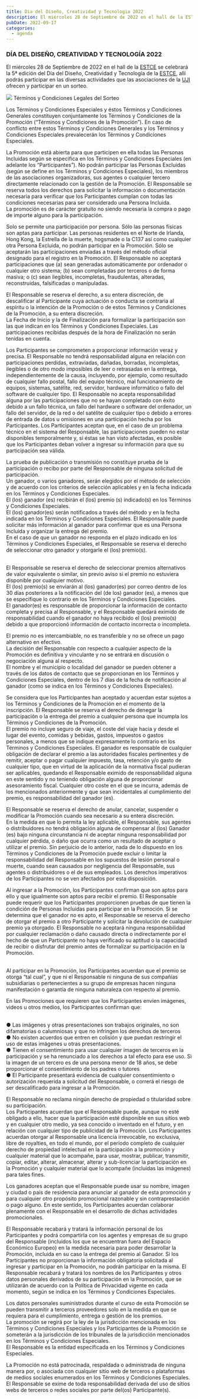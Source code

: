 ```yaml
---
title: Dia del Diseño, Creatividad y Tecnologia 2022
description: El miércoles 28 de Septiembre de 2022 en el hall de la ESTCE se celebrará la 5ª edición del Día del Diseño, Creatividad y Tecnología de la ESTCE, allí podrás participar en las diversas actividades que las asociaciones de la UJI ofrecen y participar en un sorteo.
pubDate: 2022-09-17
categories:
  - agenda
---
```


### DÍA DEL DISEÑO, CREATIVIDAD Y TECNOLOGÍA 2022

El miércoles 28 de Septiembre de 2022 en el hall de la [ESTCE](https://www.google.es/maps/place/Escuela+Superior+de+Tecnologia+I+Ciencias+Experimentales,+Avenguda+Avenida+de+Vicente+Sos+Baynat,+12006+Castell%C3%B3n+de+la+Plana,+Castell%C3%B3n/@39.9926864,-0.0678504,19z/data=!3m1!4b1!4m5!3m4!1s0xd5ffe0f98be12e9:0x4e7634c2c3b978b7!8m2!3d39.9926854!4d-0.0673032?shorturl=1) se celebrará la 5ª edición del Día del Diseño, Creatividad y Tecnología de la [ESTCE](https://www.google.es/maps/place/Escuela+Superior+de+Tecnologia+I+Ciencias+Experimentales,+Avenguda+Avenida+de+Vicente+Sos+Baynat,+12006+Castell%C3%B3n+de+la+Plana,+Castell%C3%B3n/@39.9926864,-0.0678504,19z/data=!3m1!4b1!4m5!3m4!1s0xd5ffe0f98be12e9:0x4e7634c2c3b978b7!8m2!3d39.9926854!4d-0.0673032?shorturl=1), allí podrás participar en las diversas actividades que las asociaciones de la [UJI](https://www.google.es/maps/place/Universitat+Jaume+I/@39.9902105,-0.0511631,14z/data=!4m6!3m5!1s0xd5ffe0fca9b5147:0x1368bf53b3a7fb3f!8m2!3d39.9943481!4d-0.0702147!16zL20vMDg0dGNk?coh=164777&entry=tt&shorturl=1) ofrecen y participar en un sorteo.

 ![](images/Banner-Dia-del-Diseno-2022_Mesa-de-trabajo-1-1024x439.png)   Términos y Condiciones Legales del Sorteo​

Los Términos y Condiciones Especiales y éstos Términos y Condiciones Generales constituyen conjuntamente los Términos y Condiciones de la Promoción (“Términos y Condiciones de la Promoción”). En caso de conflicto entre estos Términos y Condiciones Generales y los Términos y Condiciones Especiales prevalecerán los Términos y Condiciones Especiales.

La Promoción está abierta para que participen en ella todas las Personas Incluidas según se especifica en los Términos y Condiciones Especiales (en adelante los “Participantes”). No podrán participar las Personas Excluidas (según se define en los Términos y Condiciones Especiales), los miembros de las asociaciones organizadoras, sus agentes o cualquier tercero directamente relacionado con la gestión de la Promoción. El Responsable se reserva todos los derechos para solicitar la información o documentación necesaria para verificar que los Participantes cumplan con todas las condiciones necesarias para ser considerado una Persona Incluida.  
La promoción es de carácter gratuito no siendo necesaria la compra o pago de importe alguno para la participación.

Solo se permite una participación por persona. Sólo las personas físicas son aptas para participar. Las personas residentes en el Norte de Irlanda, Hong Kong, la Estrella de la muerte, hogsmade o la C137 así como cualquier otra Persona Excluida, no podrán participar en la Promoción. Sólo se aceptarán las participaciones enviadas a través del método oficial designado para el registro en la Promoción. El Responsable no aceptará participaciones que (a) sean generadas automáticamente por ordenador o cualquier otro sistema; (b) sean completadas por terceros o de forma masiva; o (c) sean ilegibles, incompletas, fraudulentas, alteradas, reconstruidas, falsificadas o manipuladas.

El Responsable se reserva el derecho, a su entera discreción, de descalificar al Participante cuya actuación o conducta se contraria al espíritu o la intención de la Promoción o de estos Términos y Condiciones de la Promoción, a su entera discreción.  
La Fecha de Inicio y la de Finalización para formalizar la participación son las que indican en los Términos y Condiciones Especiales. Las participaciones recibidas después de la hora de Finalización no serán tenidas en cuenta.

Los Participantes se comprometen a proporcionar información veraz y precisa. El Responsable no tendrá responsabilidad alguna en relación con participaciones perdidas, extraviadas, dañadas, borradas, incompletas, ilegibles o de otro modo imposibles de leer o retrasadas en la entrega, independientemente de la causa, incluyendo, por ejemplo, como resultado de cualquier fallo postal, fallo del equipo técnico, mal funcionamiento de equipos, sistemas, satélite, red, servidor, hardware informático o fallo del software de cualquier tipo. El Responsable no acepta responsabilidad alguna por las participaciones que no se hayan completado con éxito debido a un fallo técnica, un fallo del hardware o software del ordenador, un fallo del servidor, de la red o del satélite de cualquier tipo o debido a errores de entrada de datos u omisiones en una participación hecha por los Participantes. Los Participantes aceptan que, en el caso de un problema técnico en el sistema del Responsable, las participaciones pueden no estar disponibles temporalmente y, si éstas se han visto afectadas, es posible que los Participantes deban volver a ingresar su información para que su participación sea válida.

La prueba de publicación o transmisión no constituye prueba de la participación o recibo por parte del Responsable de ninguna solicitud de participación.  
Un ganador, o varios ganadores, serán elegidos por el método de selección y de acuerdo con los criterios de selección aplicables y en la fecha indicada en los Términos y Condiciones Especiales.  
El (los) ganador (es) recibirán el (los) premio (s) indicado(s) en los Términos y Condiciones Especiales.  
El (los) ganador(es) serán notificados a través del método y en la fecha indicada en los Términos y Condiciones Especiales. El Responsable puede solicitar más información al ganador para confirmar que es una Persona Incluida y organizar la entrega del premio.  
En el caso de que un ganador no responda en el plazo indicado en los Términos y Condiciones Especiales, el Responsable se reserva el derecho de seleccionar otro ganador y otorgarle el (los) premio(s).

   
El Responsable se reserva el derecho de seleccionar premios alternativos de valor equivalente o similar, sin previo aviso si el premio no estuviera disponible por cualquier motivo.  
El (los) premio(s) se enviarán al (los) ganador(es) por correo dentro de los 30 días posteriores a la notificación del (de los) ganador (es), a menos que se especifique lo contrario en los Términos y Condiciones Especiales.  
El ganador(es) es responsable de proporcionar la información de contacto completa y precisa al Responsable, y el Responsable quedará eximido de responsabilidad cuando el ganador no haya recibido el (los) premio(s) debido a que proporcionó información de contacto incorrecta o incompleta.

El premio no es intercambiable, no es transferible y no se ofrece un pago alternativo en efectivo.  
La decisión del Responsable con respecto a cualquier aspecto de la Promoción es definitiva y vinculante y no se entrará en discusión o negociación alguna al respecto.  
El nombre y el municipio o localidad del ganador se pueden obtener a través de los datos de contacto que se proporcionan en los Términos y Condiciones Especiales, dentro de los 7 días de la fecha de notificación al ganador (como se indica en los Términos y Condiciones Especiales).

Se considera que los Participantes han aceptado y acuerdan estar sujetos a los Términos y Condiciones de la Promoción en el momento de la inscripción. El Responsable se reserva el derecho de denegar la participación o la entrega del premio a cualquier persona que incumpla los Términos y Condiciones de la Promoción.  
El premio no incluye seguro de viaje, el coste del viaje hacia y desde el lugar del evento, comidas y bebidas, gastos, impuestos o gastos personales, a menos que se indique expresamente lo contrario en los Términos y Condiciones Especiales. El ganador es responsable de cualquier obligación de declarar el premio a las autoridades fiscales pertinentes y de remitir, aceptar o pagar cualquier impuesto, tasa, retención y/o gasto de cualquier tipo, que en virtud de la aplicación de la normativa fiscal pudieran ser aplicables, quedando el Responsable eximido de responsabilidad alguna en este sentido y no teniendo obligación alguna de proporcionar asesoramiento fiscal. Cualquier otro coste en el que se incurra, además de los mencionados anteriormente y que sean incidentales al cumplimiento del premio, es responsabilidad del ganador (es).

El Responsable se reserva el derecho de anular, cancelar, suspender o modificar la Promoción cuando sea necesario a su entera discreción.  
En la medida en que lo permita la ley aplicable, el Responsable, sus agentes o distribuidores no tendrá obligación alguna de compensar al (los) Ganador (es) bajo ninguna circunstancia ni de aceptar ninguna responsabilidad por cualquier pérdida, o daño que ocurra como un resultado de aceptar o utilizar el premio. Sin perjuicio de lo anterior, nada de lo dispuesto en los Términos y Condiciones de la Promoción puede excluir o limitar la responsabilidad del Responsable en los supuestos de lesión personal o muerte, cuando sean causados por negligencia del Responsable, sus agentes o distribuidores o el de sus empleados. Los derechos imperativos de los Participantes no se ven afectados por esta disposición.

Al ingresar a la Promoción, los Participantes confirman que son aptos para ello y que igualmente son aptos para recibir el premio. El Responsable puede requerir que los Participantes proporcionen pruebas de que tienen la condición de Personas Incluidas para participar en la Promoción. Si se determina que el ganador no es apto, el Responsable se reserva el derecho de otorgar el premio a otro Participante y solicitar la devolución de cualquier premio ya otorgado. El Responsable no aceptará ninguna responsabilidad por cualquier reclamación o daño causado directa o indirectamente por el hecho de que un Participante no haya verificado su aptitud o la capacidad de recibir o disfrutar del premio antes de formalizar su participación en la Promoción.

   
Al participar en la Promoción, los Participantes acuerdan que el premio se otorga “tal cual”, y que ni el Responsable ni ninguna de sus compañías subsidiarias o pertenecientes a su grupo de empresas hacen ninguna manifestación o garantía de ninguna naturaleza con respecto al premio.

En las Promociones que requieren que los Participantes envíen imágenes, videos u otros medios, los Participantes confirman que:

   
● Las imágenes y otras presentaciones son trabajos originales, no son difamatorias o calumniosas y que no infringen los derechos de terceros  
● No existen acuerdos que entren en colisión y que puedan restringir el uso de estas imágenes u otras presentaciones.  
● Tienen el consentimiento para usar cualquier imagen de terceros en la participación y se ha renunciado a los derechos a tal efecto para ese uso. Si la imagen de un tercero es de una persona menor de 18 años, se debe proporcionar el consentimiento de los padres o tutores  
● El Participante presentará evidencia de cualquier consentimiento o autorización requerida a solicitud del Responsable, o correrá el riesgo de ser descalificado para ingresar a la Promoción.

El Responsable no reclama ningún derecho de propiedad o titularidad sobre su participación.  
Los Participantes acuerdan que el Responsable puede, aunque no esté obligado a ello, hacer que la participación esté disponible en sus sitios web y en cualquier otro medio, ya sea conocido o inventado en el futuro, y en relación con cualquier tipo de publicidad de la Promoción. Los Participantes acuerdan otorgar al Responsable una licencia irrevocable, no exclusiva, libre de royalties, en todo el mundo, por el período completo de cualquier derecho de propiedad intelectual en la participación a la promoción y cualquier material que lo acompañe, para usar, mostrar, publicar, transmitir, copiar, editar, alterar, almacenar, alterar y sub-licenciar la participación en la Promoción y cualquier material que lo acompañe (incluidas las imágenes) para tales fines.

Los ganadores aceptan que el Responsable puede usar su nombre, imagen y ciudad o país de residencia para anunciar al ganador de esta promoción y para cualquier otro propósito promocional razonable y sin contraprestación o pago alguno. En este sentido, los Participantes acuerdan colaborar plenamente con el Responsable en el desarrollo de dichas actividades promocionales.

El Responsable recabará y tratará la información personal de los Participantes y podrá compartirla con los agentes y empresas de su grupo del Responsable (incluidos los que se encuentran fuera del Espacio Económico Europeo) en la medida necesaria para poder desarrollar la Promoción, incluida en su caso la entrega del premio al Ganador. Si los Participantes no proporcionan la información obligatoria solicitada al ingresar y participar en la Promoción, no podrán participar en la misma. El Responsable recabará y tratará los nombres de los Participantes y otros datos personales derivados de su participación en la Promoción, que se utilizarán de acuerdo con la Política de Privacidad vigente en cada momento, según se indica en los Términos y Condiciones Especiales.

Los datos personales suministrados durante el curso de esta Promoción se pueden transmitir a terceros proveedores solo en la medida en que se requiera para el cumplimiento, entrega o gestión de los premios.  
La promoción se regirá por la ley de la jurisdicción mencionada en los Términos y Condiciones Especiales y los Participantes de la Promoción se someterán a la jurisdicción de los tribunales de la jurisdicción mencionados en los Términos y Condiciones Especiales.  
El Responsable es la entidad especificada en los Términos y Condiciones Especiales.

La Promoción no está patrocinada, respaldada o administrada de ninguna manera por, o asociada con cualquier sitio web de terceros o plataformas de medios sociales enumerados en los Términos y Condiciones Especiales. El Responsable se exime de toda responsabilidad derivada del uso de sitios webs de terceros o redes sociales por parte del(os) Participante(s).
